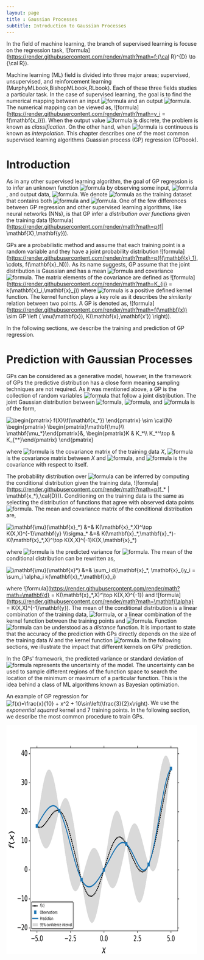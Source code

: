 ```yaml
---
layout: page
title : Gaussian Processes
subtitle: Introduction to Gaussian Processes
---
```


In the field of machine learning, the branch of supervised learning is focuse on the regression task, ![formula](https://render.githubusercontent.com/render/math?math=f:{\cal R}^{D} \to {\cal R}). 


Machine learning (ML) field is divided into three major areas; supervised, unsupervised, and reinforcement learning (MurphyMLbook,BishopMLbook,RLbook). 
Each of these three fields studies a particular task. In the case of supervised learning, the goal is to find the numerical mapping between an input ![formula](https://render.githubusercontent.com/render/math?math=\mathbf{x_i}) and an output ![formula](https://render.githubusercontent.com/render/math?math=y_i). The numerical mapping can be viewed as, ![formula](https://render.githubusercontent.com/render/math?math=y_i = f(\mathbf{x_i})). When the output value ![formula](https://render.githubusercontent.com/render/math?math=y_i) is discrete, the problem is known as *classification*. On the other hand, when  ![formula](https://render.githubusercontent.com/render/math?math=y_i) is continuous is known as *interpolation*. This chapter describes one of the most common supervised learning algorithms Guassian process (GP) regression (GPbook). 

# Introduction
As in any other supervised learning algorithm, the goal of GP regression is to infer an unknown function ![formula](https://render.githubusercontent.com/render/math?math=f(\cdot)) by observing some input, ![formula](https://render.githubusercontent.com/render/math?math=\mathbf{X}), and output data, ![formula](https://render.githubusercontent.com/render/math?math=\mathbf{y}). 
We denote ![formula](https://render.githubusercontent.com/render/math?math=\cal{D}) as the training dataset that contains both ![formula](https://render.githubusercontent.com/render/math?math=\mathbf{X}) and ![formula](https://render.githubusercontent.com/render/math?math=\mathbf{y}).
 One of the few differences between GP regression and other supervised learning algorithms, like neural networks (NNs), is that GP infer a *distribution over functions* given the training data ![formula](https://render.githubusercontent.com/render/math?math=p(f| \mathbf{X},\mathbf{y})). 
 
GPs are a probabilistic method and assume that each training point is a random variable and they have a joint probability distribution ![formula](https://render.githubusercontent.com/render/math?math=p(f(\mathbf{x}_1), \cdots, f(\mathbf{x}_N))). 
As its name suggests, GP assume that the joint distribution is Gaussian and has a mean ![formula](https://render.githubusercontent.com/render/math?math=\mathbf{\mu}(\mathbf{x})) and covariance ![formula](https://render.githubusercontent.com/render/math?math=K(\mathbf{x},\mathbf{x'})). 
The matrix elements of the covariance are defined as ![formula](https://render.githubusercontent.com/render/math?math=K_{ij} = k(\mathbf{x}_i,\mathbf{x}_j)) where ![formula](https://render.githubusercontent.com/render/math?math=k(\cdot,\cdot)) is a positive defined kernel function. The kernel function plays a key role as it describes the *similarity* relation between two points.
A GP is denoted as,  ![formula](https://render.githubusercontent.com/render/math?math=f(\mathbf{x}) \sim GP \left ( \mu(\mathbf{x}), K(\mathbf{x},\mathbf{x'}) \right)).

In the following sections, we describe the training and prediction of GP regression.


# Prediction with Gaussian Processes
GPs can be considered as a generative model, however, in the framework of GPs the predictive distribution has a close form meaning sampling techniques are not required. 
As it was mentioned above, a GP is the collection of random variables ![formula](https://render.githubusercontent.com/render/math?math=f(\mathbf{x}_i)) that follow a joint distribution. 
The joint Gaussian distribution between ![formula](https://render.githubusercontent.com/render/math?math=\cal{D}), ![formula](https://render.githubusercontent.com/render/math?math=\mathbf{x_*}), and ![formula](https://render.githubusercontent.com/render/math?math=f(\mathbf{x_*})) is of the form,

<img src="http://www.sciweavers.org/tex2img.php?eq=%5Cbegin%7Bpmatrix%7D%20f%28X%29%5C%5Cf%28%5Cmathbf%7Bx_%2A%7D%29%20%5Cend%7Bpmatrix%7D%20%5Csim%20%5Ccal%7BN%7D%20%5Cbegin%7Bpmatrix%7D%20%5Cbegin%7Bpmatrix%7D%5Cmathbf%7B%5Cmu%7D%5C%5C%20%20%5Cmathbf%7B%5Cmu_%2A%7D%5Cend%7Bpmatrix%7D%26%2C%20%5Cbegin%7Bpmatrix%7DK%20%26%20K_%2A%5C%5C%20%20K_%2A%5E%5Ctop%20%26%20K_%7B%2A%2A%7D%5Cend%7Bpmatrix%7D%20%5Cend%7Bpmatrix%7D%0A&bc=White&fc=Black&im=jpg&fs=12&ff=arev&edit=0" align="center" border="0" alt="\begin{pmatrix} f(X)\\f(\mathbf{x_*}) \end{pmatrix} \sim \cal{N} \begin{pmatrix} \begin{pmatrix}\mathbf{\mu}\\  \mathbf{\mu_*}\end{pmatrix}&, \begin{pmatrix}K & K_*\\  K_*^\top & K_{**}\end{pmatrix} \end{pmatrix}" width="285" height="46" />

where ![formula](https://render.githubusercontent.com/render/math?math=\mathbf{K}) is the covariance matrix of the training data *X*, ![formula](https://render.githubusercontent.com/render/math?math=K_*) is the covariance matrix between *X* and ![formula](https://render.githubusercontent.com/render/math?math=\mathbf{x_*}), and ![formula](https://render.githubusercontent.com/render/math?math=K_{**}) is the covariance with respect to itself. 


The probability distribution over ![formula](https://render.githubusercontent.com/render/math?math=f(\mathbf{x_*})) can be inferred by computing the conditional distribution given the training data, ![formula](https://render.githubusercontent.com/render/math?math=p(f_* | \mathbf{x_*},\cal{D})). 
Conditioning on the training data is the same as selecting the distribution of functions that agree with observed data points ![formula](https://render.githubusercontent.com/render/math?math=\mathbf{y}).
The mean and covariance matrix of the conditional distribution are,

<img src="http://www.sciweavers.org/tex2img.php?eq=%0A%5Cmathbf%7B%5Cmu%7D%28%5Cmathbf%7Bx%7D_%2A%29%20%26%3D%26%20K%28%5Cmathbf%7Bx%7D_%2A%2CX%29%5E%5Ctop%20K%28X%2CX%29%5E%7B-1%7D%5Cmathbf%7By%7D%20%5C%5C%0A%5Csigma_%2A%20%26%3D%26%20K%28%5Cmathbf%7Bx%7D_%2A%2C%5Cmathbf%7Bx%7D_%2A%29-%20K%28%5Cmathbf%7Bx%7D_%2A%2CX%29%5E%5Ctop%20K%28X%2CX%29%5E%7B-1%7DK%28X%2C%5Cmathbf%7Bx%7D_%2A%29%20%0A&bc=White&fc=Black&im=jpg&fs=12&ff=arev&edit=0" align="center" border="0" alt="\mathbf{\mu}(\mathbf{x}_*) &=& K(\mathbf{x}_*,X)^\top K(X,X)^{-1}\mathbf{y} \\\sigma_* &=& K(\mathbf{x}_*,\mathbf{x}_*)- K(\mathbf{x}_*,X)^\top K(X,X)^{-1}K(X,\mathbf{x}_*) " width="375" height="44" />

 where ![formula](https://render.githubusercontent.com/render/math?math=\sigma_*) is the predicted variance for ![formula](https://render.githubusercontent.com/render/math?math=\mathbf{x}_*). The mean of the conditional distribution can be rewritten as,

<img src="http://www.sciweavers.org/tex2img.php?eq=%5Cmathbf%7B%5Cmu%7D%28%5Cmathbf%7Bx%7D%2A%29%20%20%26%3D%26%20%5Csum_i%20d%28%5Cmathbf%7Bx%7D_%2A%2C%20%5Cmathbf%7Bx%7D_i%29y_i%20%20%3D%20%5Csum_i%20%5Calpha_i%20k%28%5Cmathbf%7Bx%7D_%2A%2C%5Cmathbf%7Bx%7D_i%29%0A&bc=White&fc=Black&im=jpg&fs=12&ff=arev&edit=0" align="center" border="0" alt="\mathbf{\mu}(\mathbf{x}*)  &=& \sum_i d(\mathbf{x}_*, \mathbf{x}_i)y_i  = \sum_i \alpha_i k(\mathbf{x}_*,\mathbf{x}_i)" width="340" height="42" />

where ![formula](https://render.githubusercontent.com/render/math?math=\mathbf{d} = K(\mathbf{x}_*,X)^\top K(X,X)^{-1}) and  ![formula](https://render.githubusercontent.com/render/math?math=\mathbf{\alpha} = K(X,X)^{-1}\mathbf{y}). 
The mean of the conditional distribution is a linear combination of the training data, ![formula](https://render.githubusercontent.com/render/math?math=\mathbf{y}), or a linear combination of the kernel function between the training points and ![formula](https://render.githubusercontent.com/render/math?math=\mathbf{x_*}). Function ![formula](https://render.githubusercontent.com/render/math?math=d(\cdot,\cdot)) can be understood as a *distance* function.
It is important to state that the accuracy of the prediction with GPs directly depends on the size of the training data *N* and the kernel function ![formula](https://render.githubusercontent.com/render/math?math=k(\cdot,\cdot)). In the following sections, we illustrate the impact that different kernels on GPs' prediction. 

In the GPs' framework, the predicted variance or standard deviation of ![formula](https://render.githubusercontent.com/render/math?math=\mathbf{x_*}) represents the uncertainty of the model. 
The uncertainty can be used to sample different regions of the function space to search the location of the minimum or maximum of a particular function.
This is the idea behind a class of ML algorithms known as Bayesian optimiation.

An example of GP regression for <img src="http://www.sciweavers.org/tex2img.php?eq=f%28x%29%3D%5Cfrac%7Bx%7D%7B10%7D%20%2B%20x%5E2%20%2B%2010%5Csin%5Cleft%28%5Cfrac%7B3%7D%7B2%7Dx%5Cright%29%0A&bc=White&fc=Black&im=jpg&fs=12&ff=arev&edit=0" align="center" border="0" alt="f(x)=\frac{x}{10} + x^2 + 10\sin\left(\frac{3}{2}x\right)" width="240" height="46" />. We use the *exponential squared* kernel  and 7 training points.
In the following section, we describe the most common procedure to train GPs.

<img src="assets/img/intro_gp/GP_mu.png" width="500" height="600">

